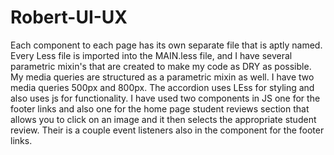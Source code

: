 # Robert-UI-UX

Each component to each page has its own separate file that is aptly named. Every Less file is imported into the MAIN.less file, and I have several parametric mixin's that are created to make my code as DRY as possible. My media queries are structured as a parametric mixin as well. I have two media queries 500px and 800px. The accordion uses LEss for styling and also uses js for functionality. I have used two components in JS one for the footer links and also one for the home page student reviews section that allows you to click on an image and it then selects the appropriate student review. Their is a couple event listeners also in the component for the footer links. 